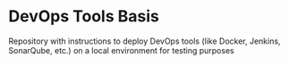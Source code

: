 # DevOps Tools Basis

Repository with instructions to deploy DevOps tools (like Docker, Jenkins, SonarQube, etc.) on a local environment for testing purposes